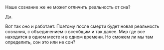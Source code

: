 Наше сознание же не может отличить реальность от сна? 

Да.

Вот так оно и работает. Поэтому после смерти будет новая реальность сознания, с объединением с всеобщим и так далее. Мир где все находится в одном месте и в одном времени. Но сможем ли мы там определить, сон это или не сон?

